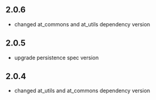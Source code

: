 ## 2.0.6
- changed at_commons and at_utils dependency version
## 2.0.5
- upgrade persistence spec version
## 2.0.4
- changed at_utils and at_commons dependency version 